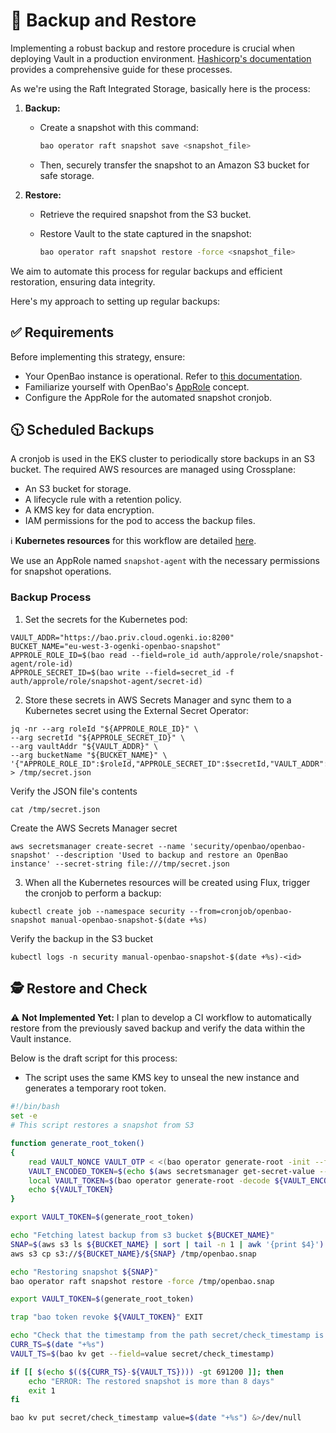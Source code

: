 # 💾 Backup and Restore

Implementing a robust backup and restore procedure is crucial when deploying Vault in a production environment. [Hashicorp's documentation](https://developer.hashicorp.com/vault/tutorials/standard-procedures/sop-restore) provides a comprehensive guide for these processes.

As we're using the Raft Integrated Storage, basically here is the process:

1. **Backup:**
   - Create a snapshot with this command:

     ```bash
     bao operator raft snapshot save <snapshot_file>
     ```

   - Then, securely transfer the snapshot to an Amazon S3 bucket for safe storage.

2. **Restore:**
   - Retrieve the required snapshot from the S3 bucket.
   - Restore Vault to the state captured in the snapshot:

     ```bash
     bao operator raft snapshot restore -force <snapshot_file>
     ```

We aim to automate this process for regular backups and efficient restoration, ensuring data integrity.

Here's my approach to setting up regular backups:

## ✅ Requirements

Before implementing this strategy, ensure:

- Your OpenBao instance is operational. Refer to [this documentation](../../cluster/).
- Familiarize yourself with OpenBao's [AppRole](https://www.vaultproject.io/docs/auth/approle) concept.
- Configure the AppRole for the automated snapshot cronjob.

## 🕥 Scheduled Backups

A cronjob is used in the EKS cluster to periodically store backups in an S3 bucket. The required AWS resources are managed using Crossplane:

- An S3 bucket for storage.
- A lifecycle rule with a retention policy.
- A KMS key for data encryption.
- IAM permissions for the pod to access the backup files.

ℹ️ **Kubernetes resources** for this workflow are detailed [here](../../../../security/base/openbao-snapshot/).

We use an AppRole named `snapshot-agent` with the necessary permissions for snapshot operations.

### Backup Process

1. Set the secrets for the Kubernetes pod:

```console
VAULT_ADDR="https://bao.priv.cloud.ogenki.io:8200"
BUCKET_NAME="eu-west-3-ogenki-openbao-snapshot"
APPROLE_ROLE_ID=$(bao read --field=role_id auth/approle/role/snapshot-agent/role-id)
APPROLE_SECRET_ID=$(bao write --field=secret_id -f auth/approle/role/snapshot-agent/secret-id)
```

2. Store these secrets in AWS Secrets Manager and sync them to a Kubernetes secret using the External Secret Operator:

```console
jq -nr --arg roleId "${APPROLE_ROLE_ID}" \
--arg secretId "${APPROLE_SECRET_ID}" \
--arg vaultAddr "${VAULT_ADDR}" \
--arg bucketName "${BUCKET_NAME}" \
'{"APPROLE_ROLE_ID":$roleId,"APPROLE_SECRET_ID":$secretId,"VAULT_ADDR":$vaultAddr,"BUCKET_NAME":$bucketName}' > /tmp/secret.json
```

Verify the JSON file's contents

```console
cat /tmp/secret.json
```

Create the AWS Secrets Manager secret

```console
aws secretsmanager create-secret --name 'security/openbao/openbao-snapshot' --description 'Used to backup and restore an OpenBao instance' --secret-string file:///tmp/secret.json
```

3. When all the Kubernetes resources will be created using Flux, trigger the cronjob to perform a backup:

```console
kubectl create job --namespace security --from=cronjob/openbao-snapshot manual-openbao-snapshot-$(date +%s)
```

Verify the backup in the S3 bucket

```console
kubectl logs -n security manual-openbao-snapshot-$(date +%s)-<id>
```

## 🕵️ Restore and Check

⚠️ **Not Implemented Yet:**
I plan to develop a CI workflow to automatically restore from the previously saved backup and verify the data within the Vault instance.

Below is the draft script for this process:

- The script uses the same KMS key to unseal the new instance and generates a temporary root token.

```bash
#!/bin/bash
set -e
# This script restores a snapshot from S3

function generate_root_token()
{
    read VAULT_NONCE VAULT_OTP < <(bao operator generate-root -init --format json | jq -cr '.nonce, .otp' | tr '\n' ' ')
    VAULT_ENCODED_TOKEN=$(echo $(aws secretsmanager get-secret-value --secret-id <secret_id> | jq -r '.SecretString' | jq -r '.recovery_key') | bao operator generate-root -nonce=${VAULT_NONCE} --format json - | jq -cr '.encoded_root_token')
    local VAULT_TOKEN=$(bao operator generate-root -decode ${VAULT_ENCODED_TOKEN} -otp ${VAULT_OTP})
    echo ${VAULT_TOKEN}
}

export VAULT_TOKEN=$(generate_root_token)

echo "Fetching latest backup from s3 bucket ${BUCKET_NAME}"
SNAP=$(aws s3 ls ${BUCKET_NAME} | sort | tail -n 1 | awk '{print $4}')
aws s3 cp s3://${BUCKET_NAME}/${SNAP} /tmp/openbao.snap

echo "Restoring snapshot ${SNAP}"
bao operator raft snapshot restore -force /tmp/openbao.snap

export VAULT_TOKEN=$(generate_root_token)

trap "bao token revoke ${VAULT_TOKEN}" EXIT

echo "Check that the timestamp from the path secret/check_timestamp is less than 8 days"
CURR_TS=$(date "+%s")
VAULT_TS=$(bao kv get --field=value secret/check_timestamp)

if [[ $(echo $((${CURR_TS}-${VAULT_TS}))) -gt 691200 ]]; then
    echo "ERROR: The restored snapshot is more than 8 days"
    exit 1
fi

bao kv put secret/check_timestamp value=$(date "+%s") &>/dev/null
```
